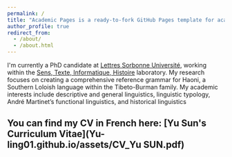 ```yaml
---
permalink: /
title: "Academic Pages is a ready-to-fork GitHub Pages template for academic personal websites"
author_profile: true
redirect_from: 
  - /about/
  - /about.html
---
```


I'm currently a PhD candidate at [Lettres Sorbonne Université](https://lettres.sorbonne-universite.fr/), working within the [Sens, Texte, Informatique, Histoire](http://stih-sorbonne-universite.fr/) laboratory. My research focuses on creating a comprehensive reference grammar for Haoni, a Southern Loloish language within the Tibeto-Burman family. My academic interests include descriptive and general linguistics, linguistic typology, André Martinet’s functional linguistics, and historical linguistics

You can find my CV in French here: [Yu Sun's Curriculum Vitae](Yu-ling01.github.io/assets/CV_Yu SUN.pdf)
------
